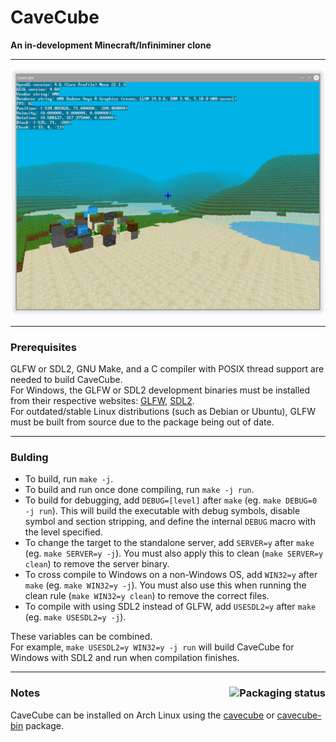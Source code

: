 # CaveCube
**An in-development Minecraft/Infiniminer clone**<br>

---
[![image](https://raw.githubusercontent.com/PQCraft/PQCraft/master/Screenshot_20220709_023207.png)](#?)

---
### Prerequisites
GLFW or SDL2, GNU Make, and a C compiler with POSIX thread support are needed to build CaveCube.<br>
For Windows, the GLFW or SDL2 development binaries must be installed from their respective websites: [GLFW](https://www.glfw.org/download), [SDL2](https://www.libsdl.org/download-2.0.php).<br>
For outdated/stable Linux distributions (such as Debian or Ubuntu), GLFW must be built from source due to the package being out of date.<br>

---
### Bulding
- To build, run `make -j`.<br>
- To build and run once done compiling, run `make -j run`.<br>
- To build for debugging, add `DEBUG=[level]` after `make` (eg. `make DEBUG=0 -j run`). This will build the executable with debug symbols, disable symbol and section stripping, and define the internal `DEBUG` macro with the level specified.<br>
- To change the target to the standalone server, add `SERVER=y` after `make` (eg. `make SERVER=y -j`). You must also apply this to clean (`make SERVER=y clean`) to remove the server binary.<br>
- To cross compile to Windows on a non-Windows OS, add `WIN32=y` after `make` (eg. `make WIN32=y -j`). You must also use this when running the clean rule (`make WIN32=y clean`) to remove the correct files.<br>
- To compile with using SDL2 instead of GLFW, add `USESDL2=y` after `make` (eg. `make USESDL2=y -j`).<br>

These variables can be combined.<br>
For example, `make USESDL2=y WIN32=y -j run` will build CaveCube for Windows with SDL2 and run when compilation finishes.<br>

---
### Notes <img src="https://repology.org/badge/vertical-allrepos/cavecube.svg" alt="Packaging status" align="right"><br>
CaveCube can be installed on Arch Linux using the [cavecube](https://aur.archlinux.org/packages/cavecube) or [cavecube-bin](https://aur.archlinux.org/packages/cavecube-bin) package.<br>
